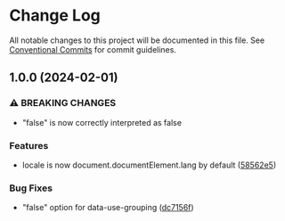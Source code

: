 # Change Log

All notable changes to this project will be documented in this file.
See [Conventional Commits](https://conventionalcommits.org) for commit guidelines.

## 1.0.0 (2024-02-01)

### ⚠ BREAKING CHANGES

- "false" is now correctly interpreted as false

### Features

- locale is now document.documentElement.lang by default ([58562e5](https://github.com/moltinginstar/cuppy/commit/58562e576e9d87ad66df34bea7b334e1f9515acf))

### Bug Fixes

- "false" option for data-use-grouping ([dc7156f](https://github.com/moltinginstar/cuppy/commit/dc7156f293882319bdee439b2db2b7e0766f5b45))
